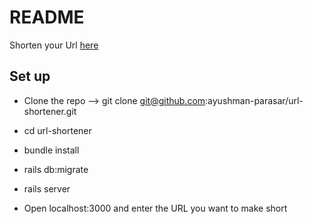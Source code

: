 # README

Shorten your Url <a href="https://short-urly.herokuapp.com/">here</a>

## Set up

- Clone the repo --> git clone git@github.com:ayushman-parasar/url-shortener.git

- cd url-shortener

- bundle install

- rails db:migrate

- rails server

- Open localhost:3000 and enter the URL you want to make short
